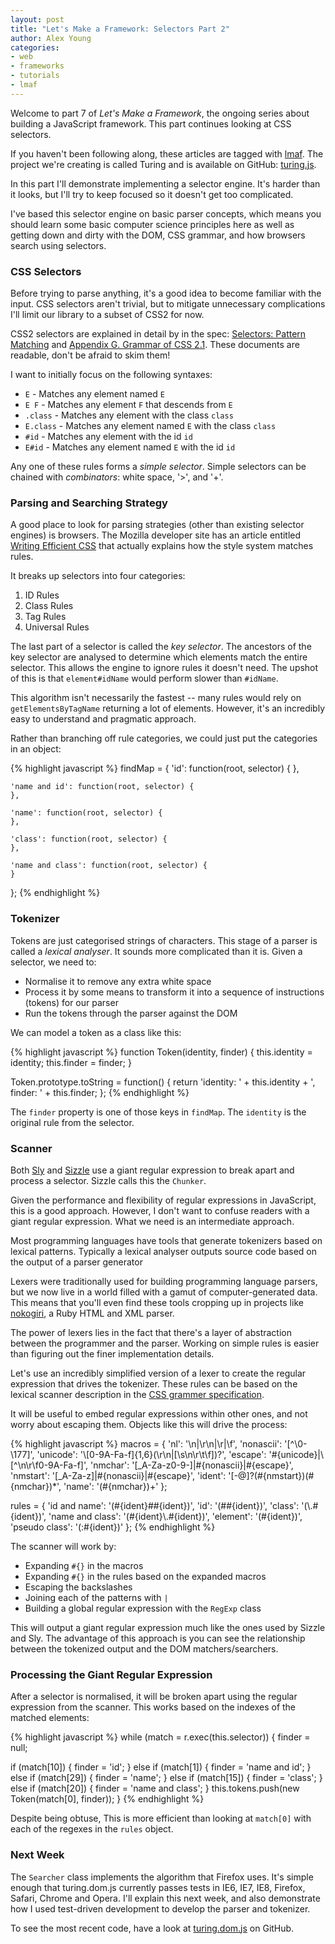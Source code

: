 ```yaml
---
layout: post
title: "Let's Make a Framework: Selectors Part 2"
author: Alex Young
categories: 
- web
- frameworks
- tutorials
- lmaf
---
```


Welcome to part 7 of *Let's Make a Framework*, the ongoing series about building a JavaScript framework. This part continues looking at CSS selectors.

If you haven't been following along, these articles are tagged with [lmaf](http://dailyjs.com/tags.html#lmaf). The project we're creating is called Turing and is available on GitHub: [turing.js](http://github.com/alexyoung/turing.js/).

In this part I'll demonstrate implementing a selector engine. It's harder than it looks, but I'll try to keep focused so it doesn't get too complicated.

I've based this selector engine on basic parser concepts, which means you should learn some basic computer science principles here as well as getting down and dirty with the DOM, CSS grammar, and how browsers search using selectors.

### CSS Selectors

Before trying to parse anything, it's a good idea to become familiar with the input. CSS selectors aren't trivial, but to mitigate unnecessary complications I'll limit our library to a subset of CSS2 for now.

CSS2 selectors are explained in detail by in the spec: [Selectors: Pattern Matching](http://www.w3.org/TR/CSS2/selector.html) and [Appendix G. Grammar of CSS 2.1](http://www.w3.org/TR/CSS2/grammar.html). These documents are readable, don't be afraid to skim them!

I want to initially focus on the following syntaxes:

-   <code>E</code> - Matches any element named <code>E</code>
-   <code>E F</code> - Matches any element <code>F</code> that descends from <code>E</code>
-   <code>.class</code> - Matches any element with the class <code>class</code>
-   <code>E.class</code> - Matches any element named <code>E</code> with the class <code>class</code>
-   <code>\#id</code> - Matches any element with the id <code>id</code>
-   <code>E\#id</code> - Matches any element named <code>E</code> with the id <code>id</code>

Any one of these rules forms a *simple selector*. Simple selectors can be chained with *combinators*: white space, '&gt;', and '+'.

### Parsing and Searching Strategy

A good place to look for parsing strategies (other than existing selector engines) is browsers. The Mozilla developer site has an article entitled [Writing Efficient CSS](https://developer.mozilla.org/en/Writing_Efficient_CSS) that actually explains how the style system matches rules.

It breaks up selectors into four categories:

1.  ID Rules
2.  Class Rules
3.  Tag Rules
4.  Universal Rules

The last part of a selector is called the *key selector*. The ancestors of the key selector are analysed to determine which elements match the entire selector. This allows the engine to ignore rules it doesn't need. The upshot of this is that <code>element\#idName</code> would perform slower than <code>\#idName</code>.

This algorithm isn't necessarily the fastest -- many rules would rely on <code>getElementsByTagName</code> returning a lot of elements. However, it's an incredibly easy to understand and pragmatic approach.

Rather than branching off rule categories, we could just put the categories in an object:

{% highlight javascript %}
  findMap = {
    'id': function(root, selector) {
    },

    'name and id': function(root, selector) {
    },

    'name': function(root, selector) {
    },

    'class': function(root, selector) {
    },

    'name and class': function(root, selector) {
    }
  };
{% endhighlight %}

### Tokenizer

Tokens are just categorised strings of characters. This stage of a parser is called a *lexical analyser*. It sounds more complicated than it is. Given a selector, we need to:

-   Normalise it to remove any extra white space
-   Process it by some means to transform it into a sequence of instructions (tokens) for our parser
-   Run the tokens through the parser against the DOM

We can model a token as a class like this:

{% highlight javascript %}
function Token(identity, finder) {
  this.identity = identity;
  this.finder   = finder;
}

Token.prototype.toString = function() {
  return 'identity: ' + this.identity + ', finder: ' + this.finder;
};
{% endhighlight %}

The <code>finder</code> property is one of those keys in <code>findMap</code>. The <code>identity</code> is the original rule from the selector.

### Scanner

Both [Sly](http://github.com/digitarald/sly) and [Sizzle](http://sizzlejs.com/) use a giant regular expression to break apart and process a selector. Sizzle calls this the <code>Chunker</code>.

Given the performance and flexibility of regular expressions in JavaScript, this is a good approach. However, I don't want to confuse readers with a giant regular expression. What we need is an intermediate approach.

Most programming languages have tools that generate tokenizers based on lexical patterns. Typically a lexical analyser outputs source code based on the output of a parser generator

Lexers were traditionally used for building programming language parsers, but we now live in a world filled with a gamut of computer-generated data. This means that you'll even find these tools cropping up in projects like [nokogiri](http://nokogiri.org/), a Ruby HTML and XML parser.

The power of lexers lies in the fact that there's a layer of abstraction between the programmer and the parser. Working on simple rules is easier than figuring out the finer implementation details.

Let's use an incredibly simplified version of a lexer to create the regular expression that drives the tokenizer. These rules can be based on the lexical scanner description in the [CSS grammer specification](http://www.w3.org/TR/CSS2/grammar.html).

It will be useful to embed regular expressions within other ones, and not worry about escaping them. Objects like this will drive the process:

{% highlight javascript %}
macros = {
  'nl':        '\n|\r\n|\r|\f',
  'nonascii':  '[^\0-\177]',
  'unicode':   '\\[0-9A-Fa-f]{1,6}(\r\n|[\s\n\r\t\f])?',
  'escape':    '#{unicode}|\\[^\n\r\f0-9A-Fa-f]',
  'nmchar':    '[_A-Za-z0-9-]|#{nonascii}|#{escape}',
  'nmstart':   '[_A-Za-z]|#{nonascii}|#{escape}',
  'ident':     '[-@]?(#{nmstart})(#{nmchar})*',
  'name':      '(#{nmchar})+'
};

rules = {
  'id and name':    '(#{ident}##{ident})',
  'id':             '(##{ident})',
  'class':          '(\\.#{ident})',
  'name and class': '(#{ident}\\.#{ident})',
  'element':        '(#{ident})',
  'pseudo class':   '(:#{ident})'
};
{% endhighlight %}

The scanner will work by:

-   Expanding <code>\#{}</code> in the macros
-   Expanding <code>\#{}</code> in the rules based on the expanded macros
-   Escaping the backslashes
-   Joining each of the patterns with <code>|</code>
-   Building a global regular expression with the <code>RegExp</code> class

This will output a giant regular expression much like the ones used by Sizzle and Sly. The advantage of this approach is you can see the relationship between the tokenized output and the DOM matchers/searchers.

### Processing the Giant Regular Expression

After a selector is normalised, it will be broken apart using the regular expression from the scanner. This works based on the indexes of the matched elements:

{% highlight javascript %}
while (match = r.exec(this.selector)) {
  finder = null;

  if (match[10]) {
    finder = 'id';
  } else if (match[1]) {
    finder = 'name and id';
  } else if (match[29]) {
    finder = 'name';
  } else if (match[15]) {
    finder = 'class';
  } else if (match[20]) {
    finder = 'name and class';
  }
  this.tokens.push(new Token(match[0], finder));
}
{% endhighlight %}

Despite being obtuse, This is more efficient than looking at <code>match\[0\]</code> with each of the regexes in the <code>rules</code> object.

### Next Week

The <code>Searcher</code> class implements the algorithm that Firefox uses. It's simple enough that turing.dom.js currently passes tests in IE6, IE7, IE8, Firefox, Safari, Chrome and Opera. I'll explain this next week, and also demonstrate how I used test-driven development to develop the parser and tokenizer.

To see the most recent code, have a look at [turing.dom.js](http://github.com/alexyoung/turing.js/blob/master/turing.dom.js) on GitHub.
